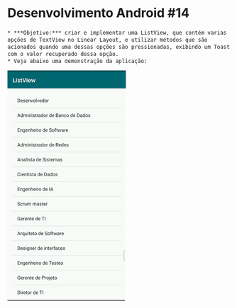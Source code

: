 # Desenvolvimento Android #14
    * ***Objetivo:*** criar e implementar uma ListView, que contém varias opções de TextView no Linear Layout, e utilizar métodos que são acionados quando uma dessas opções são pressionadas, exibindo um Toast com o valor recuperado dessa opção.
    * Veja abaixo uma demonstração da aplicação:
<img src="Instalador/ListView.gif" alt="GIF do Meu Projeto ListView">
